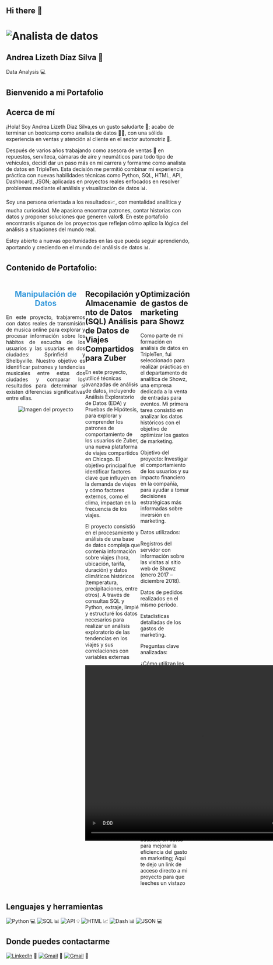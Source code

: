 ## Hi there 👋

<!--
**andra96silva/andra96silva** is a ✨ _special_ ✨ repository because its `README.md` (this file) appears on your GitHub profile. -->

# <img src="WhatsApp Image 2025-04-14 at 7.02.01 PM.jpeg" alt="Analista de datos">
## Andrea Lizeth Díaz Silva 👋
Data Analysis 💻
## Bienvenido a mi Portafolio
## Acerca de mí
¡Hola! Soy Andrea Lizeth Diaz Silva,es un gusto saludarte 🙂; acabo de terminar un bootcamp como analista de datos 👩‍🎓, con una sólida experiencia en ventas y atención al cliente en el sector automotriz 🚗.

Después de varios años trabajando como asesora de ventas 👜 en repuestos, serviteca, cámaras de aire y neumáticos para todo tipo de vehículos, decidí dar un paso más en mi carrera y formarme como analista de datos en TripleTen. Esta decisión me permitió combinar mi experiencia práctica con nuevas habilidades técnicas como Python, SQL, HTML, API, Dashboard, JSON; aplicadas en proyectos reales enfocados en resolver problemas mediante el análisis y visualización de datos 📊.

Soy una persona orientada a los resultados📈, con mentalidad analítica y mucha curiosidad. Me apasiona encontrar patrones, contar historias con datos y proponer soluciones que generen valor💲. En este portafolio encontrarás algunos de los proyectos que reflejan cómo aplico la lógica del análisis a situaciones del mundo real.

Estoy abierto a nuevas oportunidades en las que pueda seguir aprendiendo, aportando y creciendo en el mundo del análisis de datos 📊.


## Contenido de Portafolio:

<div style="display: flex; justify-content: space-around;">
  <div style="width: 100%; text-align: center;">
    <h2 style="color:#3498db;"> Manipulación de Datos</h2>
    <p style="text-align: justify;"> En este proyecto, trabjaremos con datos reales de transmisión de musica online para explorar y procesar información sobre los hábitos de escucha de los usuarios y las usuarias en dos ciudades: Sprinfield y Shelbyville. Nuestro objetivo es identificar patrones y tendencias musicales entre estas dos ciudades y comparar los resultados para determinar si existen diferencias significativas entre ellas.</p>
     <img src="imagen-del-proyecto.jpg" alt="Imagen del proyecto">
  </div>
  <div style="width: 30%;">
    <h2>Recopilación y Almacenamiento de Datos (SQL)
Análisis de Datos de Viajes Compartidos para Zuber</h2>
    <p>En este proyecto, utilicé técnicas avanzadas de análisis de datos, incluyendo Análisis Exploratorio de Datos (EDA) y Pruebas de Hipótesis, para explorar y comprender los patrones de comportamiento de los usuarios de Zuber, una nueva plataforma de viajes compartidos en Chicago. El objetivo principal fue identificar factores clave que influyen en la demanda de viajes y cómo factores externos, como el clima, impactan en la frecuencia de los viajes.

El proyecto consistió en el procesamiento y análisis de una base de datos compleja que contenía información sobre viajes (hora, ubicación, tarifa, duración) y datos climáticos históricos (temperatura, precipitaciones, entre otros). A través de consultas SQL y Python, extraje, limpié y estructuré los datos necesarios para realizar un análisis exploratorio de las tendencias en los viajes y sus correlaciones con variables externas</p>
<video width="640" height="480" controls>
    <source src="https://example.com/video.mp4" type="video/mp4">
    Tu navegador no soporta la etiqueta de video.
  </video>
  </div>
  <div style="width: 30%;">
    <h2>Optimización de gastos de marketing para Showz</h2>
    <p>Como parte de mi formación en análisis de datos en TripleTen, fui seleccionado para realizar prácticas en el departamento de analítica de Showz, una empresa dedicada a la venta de entradas para eventos. Mi primera tarea consistió en analizar los datos históricos con el objetivo de optimizar los gastos de marketing.

Objetivo del proyecto:
Investigar el comportamiento de los usuarios y su impacto financiero en la compañía, para ayudar a tomar decisiones estratégicas más informadas sobre inversión en marketing.

Datos utilizados:

Registros del servidor con información sobre las visitas al sitio web de Showz (enero 2017 – diciembre 2018).

Datos de pedidos realizados en el mismo período.

Estadísticas detalladas de los gastos de marketing.

Preguntas clave analizadas:

¿Cómo utilizan los clientes el servicio?

¿Cuándo comienzan a realizar compras?

¿Cuánto dinero aporta cada cliente a la empresa?

¿En qué momento los ingresos generados por cliente cubren el costo de adquisición?

Este proyecto me permitió aplicar técnicas de análisis exploratorio, cohortes, segmentación de usuarios y cálculo del Customer Lifetime Value (CLV), además de presentar recomendaciones basadas en datos para mejorar la eficiencia del gasto en marketing; Aqui te dejo un link de acceso directo a mi proyecto para que leeches un vistazo</p>
  </div>
</div>














## Lenguajes y herramientas
![Python](https://img.shields.io/badge/Python-3776AB?style=for-the-badge&logo=python&logoColor=white) 💻
![SQL](https://img.shields.io/badge/SQL-CC2927?style=for-the-badge&logo=mysql&logoColor=white) 📊
![API](https://img.shields.io/badge/API-3776AB?style=for-the-badge&logo=api&logoColor=white) 💡
![HTML](https://img.shields.io/badge/HTML-E34F26?style=for-the-badge&logo=html5&logoColor=white) 📈
![Dash](https://img.shields.io/badge/Dash-008DE4?style=for-the-badge&logo=plotly&logoColor=white) 📊
![JSON](https://img.shields.io/badge/JSON-000000?style=for-the-badge&logo=json&logoColor=white) 💻
## Donde puedes contactarme
[![LinkedIn](https://img.shields.io/badge/LinkedIn-0077B5?style=for-the-badge&logo=linkedin&logoColor=white)](https://www.linkedin.com/in/andrea-lizeth-díaz-silva-b59834333) 👋
[![Gmail](https://img.shields.io/badge/Gmail-D14836?style=for-the-badge&logo=gmail&logoColor=white)](mailto:andrea96silvald@gmail.com) 📧
[![Gmail](https://img.shields.io/badge/Gmail-D14836?style=for-the-badge&logo=gmail&logoColor=white)](mailto:silvaandreina1005@gmail.com) 📧


